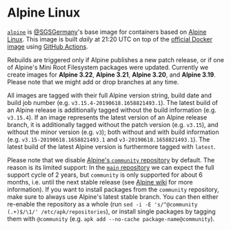 Alpine Linux
============

[`alpine`](https://ghcr.io/sgsgermany/alpine) is [@SGSGermany](https://github.com/SGSGermany)'s base image for containers based on [Alpine Linux](https://alpinelinux.org/). This image is built *daily* at 21:20 UTC on top of the [official Docker image](https://hub.docker.com/_/alpine) using [GitHub Actions](https://github.com/SGSGermany/alpine/actions/workflows/container-publish.yml).

Rebuilds are triggered only if Alpine publishes a new patch release, or if one of Alpine's Mini Root Filesystem packages were updated. Currently we create images for **Alpine 3.22**, **Alpine 3.21**, **Alpine 3.20**, and **Alpine 3.19**. Please note that we might add or drop branches at any time.

All images are tagged with their full Alpine version string, build date and build job number (e.g. `v3.15.4-20190618.1658821493.1`). The latest build of an Alpine release is additionally tagged without the build information (e.g. `v3.15.4`). If an image represents the latest version of an Alpine release branch, it is additionally tagged without the patch version (e.g. `v3.15`), and without the minor version (e.g. `v3`); both without and with build information (e.g. `v3.15-20190618.1658821493.1` and `v3-20190618.1658821493.1`). The latest build of the latest Alpine version is furthermore tagged with `latest`.

Please note that we disable [Alpine's `community` repository](https://pkgs.alpinelinux.org/packages?name=&branch=edge&repo=community&arch=x86_64&maintainer=) by default. The reason is its limited support: In the [`main` repository](https://pkgs.alpinelinux.org/packages?name=&branch=edge&repo=main&arch=x86_64&maintainer=) we can expect the full support cycle of 2 years, but `community` is only supported for about 6 months, i.e. until the next stable release (see [Alpine wiki](https://wiki.alpinelinux.org/wiki/Repositories) for more information). If you want to install packages from the `community` repository, make sure to always use Alpine's latest stable branch. You can then either re-enable the repository as a whole (run `sed -i -E 's/^@community (.+)$/\1/' /etc/apk/repositories`), or install single packages by tagging them with `@community` (e.g. `apk add --no-cache package-name@community`).
